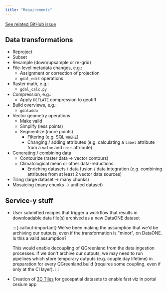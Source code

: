 ```yaml
---
title: "Requirements"
---
```


[See related GitHub issue](https://github.com/QGreenland-Net/.github/issues/31)


## Data transformations

* Reproject
* Subset
* Resample (down/upsample or re-grid)
* File-level metadata changes, e.g.:
	* Assignment or correction of projection
	* `gdal_edit` operations
* Raster math, e.g.:
	* `gdal_calc.py`
* Compression, e.g.:
	* Apply `DEFLATE` compression to geotiff
* Build overviews, e.g.:
	* `gdaladdo`
* Vector geometry operations
	* Make valid
  * Simplify (less points)
  * Segmentize (more points)
	* Filtering (e.g. SQL `WHERE`)
	* Changing / adding attributes (e.g. calculating a `label` attribute from a
		`value` and `unit` attribute)
* Generating / combining data
	* Contourize (raster data -> vector contours)
  * Climatological mean or other data-reductions
	* Enriching datasets / data fusion / data integration (e.g. combining
		attributes from at least 2 vector data sources)
* Tiling (large dataset -> many chunks)
* Mosaicing (many chunks -> unified dataset)


## Service-y stuff

* User submitted recipes that trigger a workflow that results in downloadable
	data file(s) archived as a new DataONE dataset

  :::{.callout-important}
  We've been making the assumption that we'd be archiving our outputs, even if the
  transformation is "minor", on DataONE. Is this a valid assumption?

  This would enable decoupling of QGreenland from the data ingestion processes. If we
  don't archive our outputs, we may need to run pipelines which store temporary outputs
  (e.g. couple day lifetime) in preparation for every QGreenland build (requires some
  coupling, even if only at the CI layer).
  :::

* Creation of [3D Tiles](https://www.ogc.org/standard/3dtiles/) for geospatial
	datasets to enable fast viz in portal cesium app
